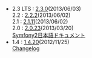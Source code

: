 - 2.3 LTS : [2.3.0](http://symfony.com/blog/symfony-2-3-0-the-first-lts-is-now-available)(2013/06/03)<br />
  2.2 : [2.2.2](http://symfony.com/blog/symfony-2-2-2-released)(2013/06/02)<br />
  2.1 : [2.1.11](http://symfony.com/blog/symfony-2-1-11-released)(2013/06/02)<br />
  2.0 : [2.0.23](http://symfony.com/blog/symfony-2-0-23-released)(2013/03/20)<br />
  [Symfony2日本語ドキュメント](http://docs.symfony.gr.jp/)
- 1.4 : [1.4.20](http://symfony.com/download)(2012/11/25)<br />
  [Changelog](/changelog/1_4)
